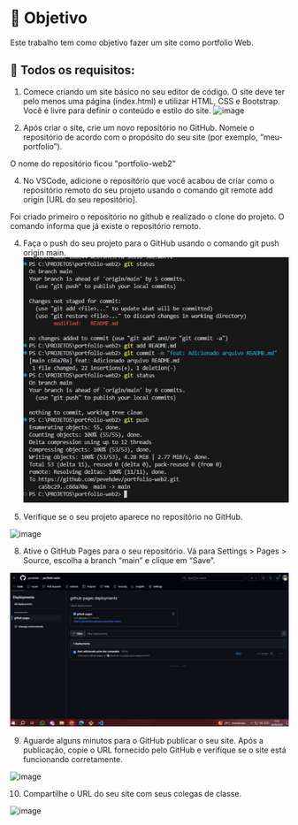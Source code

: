 # 📍 Objetivo
<p>Este trabalho tem como objetivo fazer um site como portfolio Web.</p>

## 📌 Todos os requisitos:

1. Comece criando um site básico no seu editor de código. O site deve ter pelo menos uma página (index.html) e utilizar HTML, CSS e Bootstrap. Você é livre para definir o conteúdo e estilo do site.
![image](https://github.com/user-attachments/assets/8bf313b0-4687-438b-a8c1-aa101f5b326a)



2. Após criar o site, crie um novo repositório no GitHub. Nomeie o repositório de acordo com o propósito do seu site (por exemplo, “meu-portfolio”).
   
O nome do repositório ficou "portfolio-web2"


4. No VSCode, adicione o repositório que você acabou de criar como o repositório remoto do seu projeto usando o comando git remote add origin [URL do seu repositório].

Foi criado primeiro o repositório no github e realizado o clone do projeto. O comando informa que já existe o repositório remoto.

4. Faça o push do seu projeto para o GitHub usando o comando git push origin main.
![image](https://github.com/pevehdev/portfolio-web2/blob/main/img/outros/Comandos%20%234.JPG?raw=true)


6. Verifique se o seu projeto aparece no repositório no GitHub.

![image](https://github.com/pevehdev/portfolio-web2/blob/main/img/outros/Print%20do%20projeto%20no%20reposit%C3%B3rio.JPG?raw=true)

8. Ative o GitHub Pages para o seu repositório. Vá para Settings > Pages > Source, escolha a branch “main” e clique em “Save”.

![image](https://github.com/pevehdev/portfolio-web2/blob/main/img/outros/Print%20do%20Deploy.JPG?raw=true)

9. Aguarde alguns minutos para o GitHub publicar o seu site. Após a publicação, copie o URL fornecido pelo GitHub e verifique se o site está funcionando corretamente.

![image](https://github.com/user-attachments/assets/839da287-ce86-4065-8895-729833eff691)


10. Compartilhe o URL do seu site com seus colegas de classe.

![image](https://pevehdev.github.io/portfolio-web2/)
